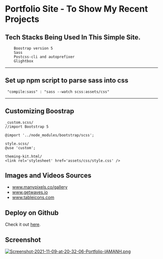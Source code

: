 # Portfolio Site - To Show My Recent Projects

## Tech Stacks Being Used In This Simple Site.

```
    Boostrap version 5
    Sass
    Postcss-cli and autoprefixer
    Glightbox

```

<hr />

## Set up npm script to parse sass into css

```
 "compile:sass" : "sass --watch scss:assets/css"
```

<hr />

## Customizing Boostrap

```
_custom.scss/
//import Bootstrap 5

@import '../node_modules/bootstrap/scss';

style.scss/
@use 'custom';

theming-kit.html/
<link rel='stylesheet' href='assets/css/style.css' />

```

## Images and Videos Sources

- www.manypixels.co/gallery
- www.getwaves.io
- www.tableicons.com

## Deploy on Github

Check it out [here](https://iamanh1990.github.io/portfolio-bootstrap-sass/).

## Screenshot

[![Screenshot-2021-11-09-at-20-32-06-Portfolio-IAMANH.png](https://i.postimg.cc/NfSN5cgh/Screenshot-2021-11-09-at-20-32-06-Portfolio-IAMANH.png)](https://postimg.cc/GHPP568z)
